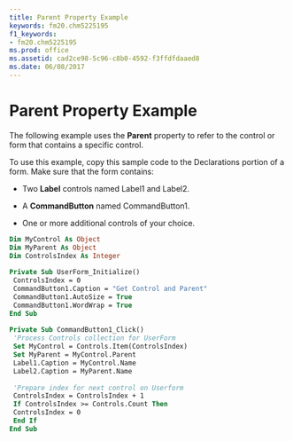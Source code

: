 ```yaml
---
title: Parent Property Example
keywords: fm20.chm5225195
f1_keywords:
- fm20.chm5225195
ms.prod: office
ms.assetid: cad2ce98-5c96-c8b0-4592-f3ffdfdaaed8
ms.date: 06/08/2017
---
```



# Parent Property Example

The following example uses the **Parent** property to refer to the control or form that contains a specific control.

To use this example, copy this sample code to the Declarations portion of a form. Make sure that the form contains:




- Two **Label** controls named Label1 and Label2.
    
- A **CommandButton** named CommandButton1.
    
- One or more additional controls of your choice.
    




```vb
Dim MyControl As Object 
Dim MyParent As Object 
Dim ControlsIndex As Integer 
 
Private Sub UserForm_Initialize() 
 ControlsIndex = 0 
 CommandButton1.Caption = "Get Control and Parent" 
 CommandButton1.AutoSize = True 
 CommandButton1.WordWrap = True 
End Sub 
 
Private Sub CommandButton1_Click() 
 'Process Controls collection for UserForm 
 Set MyControl = Controls.Item(ControlsIndex) 
 Set MyParent = MyControl.Parent 
 Label1.Caption = MyControl.Name 
 Label2.Caption = MyParent.Name 
 
 'Prepare index for next control on Userform 
 ControlsIndex = ControlsIndex + 1 
 If ControlsIndex >= Controls.Count Then 
 ControlsIndex = 0 
 End If 
End Sub
```


